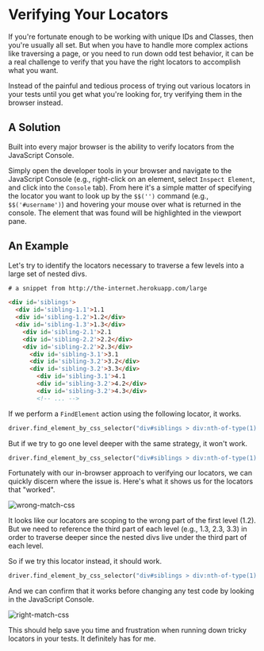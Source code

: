 # Verifying Your Locators

If you're fortunate enough to be working with unique IDs and Classes, then you're usually all set. But when you have to handle more complex actions like traversing a page, or you need to run down odd test behavior, it can be a real challenge to verify that you have the right locators to accomplish what you want.

Instead of the painful and tedious process of trying out various locators in your tests until you get what you're looking for, try verifying them in the browser instead.

## A Solution

Built into every major browser is the ability to verify locators from the JavaScript Console.

Simply open the developer tools in your browser and navigate to the JavaScript Console (e.g., right-click on an element, select `Inspect Element`, and click into the `Console` tab). From here it's a simple matter of specifying the locator you want to look up by the `$$('')` command (e.g., `$$('#username')`) and hovering your mouse over what is returned in the console. The element that was found will be highlighted in the viewport pane.

## An Example

Let's try to identify the locators necessary to traverse a few levels into a large set of nested divs.

```html
# a snippet from http://the-internet.herokuapp.com/large

<div id='siblings'>
  <div id='sibling-1.1'>1.1
  <div id='sibling-1.2'>1.2</div>
  <div id='sibling-1.3'>1.3</div>
    <div id='sibling-2.1'>2.1
    <div id='sibling-2.2'>2.2</div>
    <div id='sibling-2.2'>2.3</div>
      <div id='sibling-3.1'>3.1
      <div id='sibling-3.2'>3.2</div>
      <div id='sibling-3.2'>3.3</div>
        <div id='sibling-3.1'>4.1
        <div id='sibling-3.2'>4.2</div>
        <div id='sibling-3.2'>4.3</div>
        <!-- ... -->
```

If we perform a `FindElement` action using the following locator, it works.

```python
driver.find_element_by_css_selector("div#siblings > div:nth-of-type(1) > div:nth-of-type(1)");
```

But if we try to go one level deeper with the same strategy, it won't work.

```python
driver.find_element_by_css_selector("div#siblings > div:nth-of-type(1) > div:nth-of-type(1) > div:nth-of-type(1)");
```

Fortunately with our in-browser approach to verifying our locators, we can quickly discern where the issue is. Here's what it shows us for the locators that "worked".

![wrong-match-css](console-wrong-match-css.png)

It looks like our locators are scoping to the wrong part of the first level (1.2). But we need to reference the third part of each level (e.g., 1.3, 2.3, 3.3) in order to traverse deeper since the nested divs live under the third part of each level.

So if we try this locator instead, it should work.

```python
driver.find_element_by_css_selector("div#siblings > div:nth-of-type(1) > div:nth-of-type(3) > div:nth-of-type(3)");
```

And we can confirm that it works before changing any test code by looking in the JavaScript Console.

![right-match-css](console-match-css.png)

This should help save you time and frustration when running down tricky locators in your tests. It definitely has for me.
